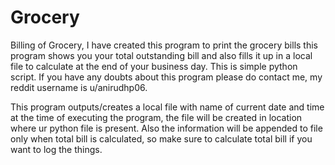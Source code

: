 # Grocery
Billing of Grocery,
I have created this program to print the grocery bills
this program shows you your total outstanding bill and also fills it up in a local file to calculate at the end of your business day.
This is simple python script.
If you have any doubts about this program please do contact me, my reddit username is u/anirudhp06.



This program outputs/creates a local file with name of current date and time at the time of executing the program, the file will be created in location where ur python file is present.
Also the information will be appended to file only when total bill is calculated, so make sure to calculate total bill if you want to log the things.
